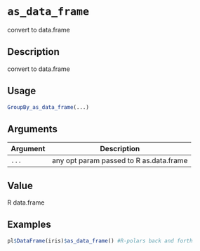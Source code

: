 # `as_data_frame`

convert to data.frame

## Description

convert to data.frame

## Usage

```r
GroupBy_as_data_frame(...)
```

## Arguments

| Argument | Description                             | 
| -------- | --------------------------------------- |
| `...`         | any opt param passed to R as.data.frame | 

## Value

R data.frame

## Examples

```r
pl$DataFrame(iris)$as_data_frame() #R-polars back and forth
```


